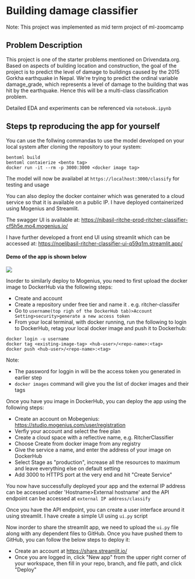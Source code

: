 # Building damage classifier
Note: This project was implemented as mid term project of ml-zoomcamp

## Problem Description
This project is one of the starter problems mentioned on Drivendata.org. Based on aspects of building location and construction, the goal of the project is to predict the level of damage to buildings caused by the 2015 Gorkha earthquake in Nepal. We're trying to predict the ordinal variable damage_grade, which represents a level of damage to the building that was hit by the earthquake. Hence this will be a multi-class classification problem. 

Detailed EDA and experiments can be referenced via `notebook.ipynb`

## Steps tp reproducing the app for yourself
You can use the follwing commandas to use the model developed on your local system after cloning the repository to your system:
```
bentoml build
bentoml contaierize <bento tag>
docker run -it --rm -p 3000:3000 <docker image tag>
```
The model will now be availabel at `https://localhost:3000/classify` for testing and usage

You can also deploy the docker container which was generated to a cloud service so that it is available on a public IP. I have deployed containerized using Mogenius and Streamlit. 

The swagger UI is available at: 
https://njbasil-ritche-prod-ritcher-classifier-cf5h5e.mo4.mogenius.io/

I have further developed a front end UI using streamlit which can be accessed at: 
https://noeljbasil-ritcher-classifier-ui-q59q1m.streamlit.app/

#### Demo of the app is shown below
![](https://github.com/noeljbasil/ritcher-classifier/blob/main/Recording%202022-11-13%20at%2003.28.39.gif)

Inorder to similarly deploy to Mogenius, you need to first upload the docker image to DockerHub via the following steps:
* Create and account
* Create a repository under free tier and name it . e.g. ritcher-classifer
* Go to `username(top righ of the DockerHub tab)>Account Setting>security>generate a new access token`
* From your local terminal, with docker running, run the following to login to DockerHub, retag your local docker image and push it to Dockerhub:
```
docker login -u username
docker tag <existing-image-tag> <hub-user>/<repo-name>:<tag>
docker push <hub-user>/<repo-name>:<tag>
```
  Note: 
- The password for loggin in will be the access token you generated in earlier step        
- `docker images` command will give you the list of docker images and their tags

Once you have you image in DockerHub, you can deploy the app using the following steps:
- Create an account on Mobegenius: https://studio.mogenius.com/user/registration
- Verfiy your account and select the free plan
- Create a cloud space with a reflective name, e.g. RitcherClassifier
- Choose Create from docker image from any registry
- Give the service a name, and enter the address of your image on DockerHub
- Select Stage as "production", increase all the resources to maximum and leave everything else on default setting
- Add 3000 to HTTPS port at the very end and hit "Create Service"

You now have successfully deployed your app and the external IP address can be accessed under 'Hostname>External hostname' and the API endpoint can be accessed at `external IP address/classify`

Once you have the API endpoint, you can create a user interface around it using streamlit. I have create a simple UI using `ui.py` script

Now inorder to share the streamlit app, we need to upload the `ui.py` file along with any dependent files to GitHub. Once you have pushed them to GitHub, you can follow the below steps to deploy it:
- Create an account at https://share.streamlit.io/
- Once you are logged in, click "New app" from the upper right corner of your workspace, then fill in your repo, branch, and file path, and click "Deploy"
